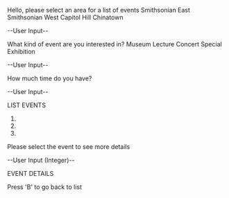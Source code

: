 Hello, please select an area for a list of events
Smithsonian East
Smithsonian West
Capitol Hill
Chinatown

--User Input--

What kind of event are you interested in?
Museum
Lecture
Concert
Special Exhibition

--User Input--

How much time do you have?

--User Input--

LIST EVENTS

1.
2.
3.

Please select the event to see more details

--User Input (Integer)--

EVENT DETAILS

Press 'B' to go back to list
